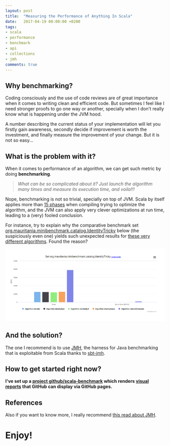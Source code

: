 ```yaml
---
layout: post
title:  "Measuring the Performance of Anything In Scala"
date:   2017-04-19 00:00:00 +0200
tags:
- scala 
- performance 
- benchmark 
- api 
- collections
- jmh
comments: true
---
```

## Why benchmarking?


Coding consciously and the use of code reviews are of great importance when it comes to writing clean and efficient code.
But sometimes I feel like I need stronger proofs to go one way or another, specially when I don't really know what is 
happening under the JVM hood.

A number describing the current status of your implementation will let you firstly gain awareness, 
secondly decide if improvement is worth the investment, 
and finally measure the improvement of your change. But it is not so easy...

<!--more-->

## What is the problem with it? 

When it comes to performance of an algorithm, we can get such metric by doing **benchmarking**. 

> _What can be so complicated about it? Just launch the algorithm many times and measure its execution time, and voila!!!_

Nope, benchmarking is not so trivial, specially on top of JVM. Scala by itself applies more than 
[15 phases](https://wiki.scala-lang.org/display/SIW/Overview+of+Compiler+Phases) when 
compiling trying to optimize the algorithm, and the JVM can also apply very clever optimizations at run time, leading to a (very) fooled conclusion.

For instance, try to explain why the comparative benchmark set
[org.mauritania.minibenchmark.catalog.IdentityTricky](https://mauriciojost.github.io/scala-benchmark/) 
below (the suspiciously even one) yields such unexpected results for 
[these very different algorithms](https://github.com/mauriciojost/scala-benchmark/blob/master/src/main/scala/org/mauritania/minibenchmark/catalog/IdentityTricky.scala). 
Found the reason?

[![Project](/images/posts/scala-benchmark.png)](https://mauriciojost.github.io/scala-benchmark/)

## And the solution?

The one I recommend is to use [JMH](http://openjdk.java.net/projects/code-tools/jmh/), the harness for Java benchmarking that is 
exploitable from Scala thanks to [sbt-jmh](https://github.com/ktoso/sbt-jmh).

## How to get started right now?

**I've set up a [project github/scala-benchmark](https://github.com/mauriciojost/scala-benchmark) which 
renders [visual reports](https://mauriciojost.github.io/scala-benchmark/) that GitHub can display via GitHub pages.**

## References

Also if you want to know more, I really recommend [this read about JMH](http://tutorials.jenkov.com/java-performance/jmh.html).

# Enjoy!


